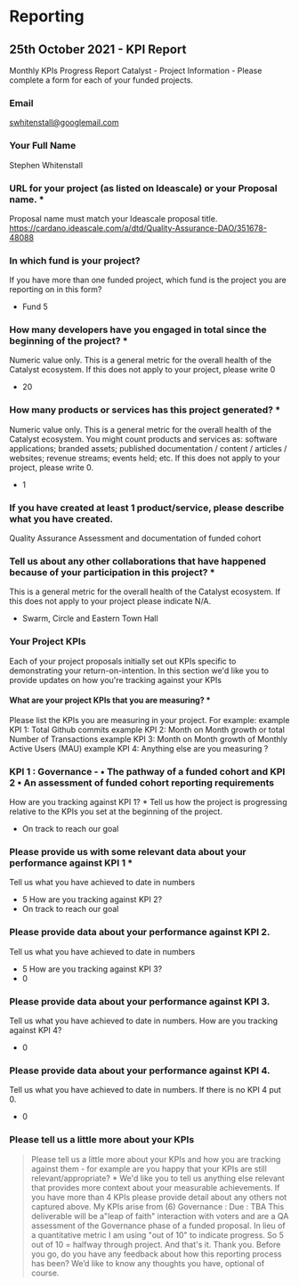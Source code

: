 # Reporting

## 25th October 2021 - KPI Report&#x20;
Monthly KPIs Progress Report
Catalyst - Project Information - Please complete a form for each of your funded projects.

### Email
swhitenstall@googlemail.com
### Your Full Name
Stephen Whitenstall
### URL for your project (as listed on Ideascale) or your Proposal name. *
Proposal name must match your Ideascale proposal title.
https://cardano.ideascale.com/a/dtd/Quality-Assurance-DAO/351678-48088
### In which fund is your project?
If you have more than one funded project, which fund is the project you are reporting on in this form? 
- Fund 5
### How many developers have you engaged in total since the beginning of the project? *
Numeric value only. This is a general metric for the overall health of the Catalyst ecosystem. If this does not apply to your project, please write 0
- 20
### How many products or services has this project generated? *
Numeric value only. This is a general metric for the overall health of the Catalyst ecosystem. You might count products and services as: software applications; branded assets; published documentation / content / articles / websites; revenue streams; events held; etc. If this does not apply to your project, please write 0. 
- 1
### If you have created at least 1 product/service, please describe what you have created.
Quality Assurance Assessment and documentation of funded cohort
### Tell us about any other collaborations that have happened because of your participation in this project? *
This is a general metric for the overall health of the Catalyst ecosystem. If this does not apply to your project please indicate N/A. 
- Swarm, Circle and Eastern Town Hall
### Your Project KPIs
Each of your project proposals initially set out KPIs specific to demonstrating your return-on-intention. In this section we'd like you to provide updates on how you're tracking against your KPIs
#### What are your project KPIs that you are measuring? *
Please list the KPIs you are measuring in your project. For example: example KPI 1: Total Github commits example KPI 2: Month on Month growth or total Number of Transactions example KPI 3: Month on Month growth of Monthly Active Users (MAU) example KPI 4: Anything else are you measuring ?
### KPI 1 : Governance - • The pathway of a funded cohort and KPI 2 • An assessment of funded cohort reporting requirements
How are you tracking against KPI 1? *
Tell us how the project is progressing relative to the KPIs you set at the beginning of the project.
- On track to reach our goal	
### Please provide us with some relevant data about your performance against KPI 1 *
Tell us what you have achieved to date in numbers 
- 5
How are you tracking against KPI 2? 
- On track to reach our goal	
### Please provide data about your performance against KPI 2.
Tell us what you have achieved to date in numbers 
- 5
How are you tracking against KPI 3? 
- 0
### Please provide data about your performance against KPI 3.
Tell us what you have achieved to date in numbers.
How are you tracking against KPI 4? 
- 0
### Please provide data about your performance against KPI 4.
Tell us what you have achieved to date in numbers. If there is no KPI 4 put 0. 
- 0
### Please tell us a little more about your KPIs
> Please tell us a little more about your KPIs and how you are tracking against them - for example are you happy that your KPIs are still relevant/appropriate? *
We'd like you to tell us anything else relevant that provides more context about your measurable achievements. If you have more than 4 KPIs please provide detail about any others not captured above. 
My KPIs arise from (6) Governance : Due : TBA This deliverable will be a"leap of faith" interaction with voters and are a QA assessment of the Governance phase of a funded proposal. In lieu of a quantitative metric I am using "out of 10" to indicate progress. So 5 out of 10 = halfway through project.
> And that's it. Thank you. Before you go, do you have any feedback about how this reporting process has been? We’d like to know any thoughts you have, optional of course.


